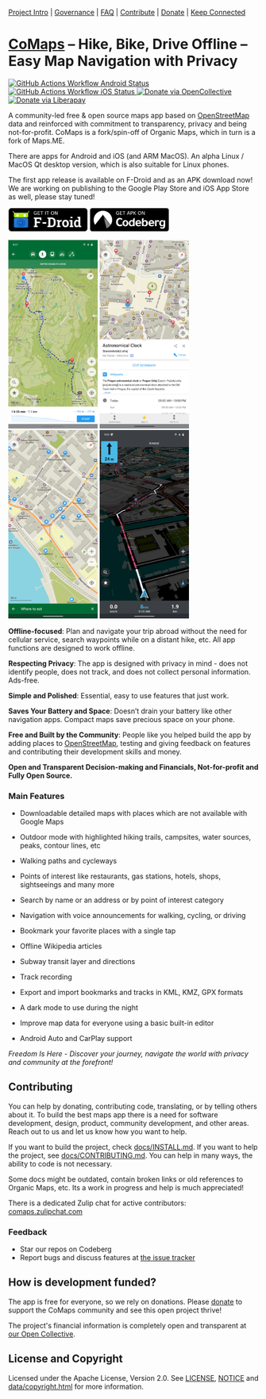 <!--<div align="center">
  <img src="qt/res/logo.png" height="100"/>
</div>-->

<!-- a nav bar -->
[Project Intro](https://codeberg.org/comaps#comaps)
 | [Governance](https://codeberg.org/comaps/Governance#comaps-project-governance-docs)
 | [FAQ](https://codeberg.org/comaps/Governance/src/branch/main/FAQ.md)
 | [Contribute](#contributing)
 | [Donate](https://www.comaps.app/donate)
 | [Keep Connected](https://codeberg.org/comaps#keep-connected)

# [CoMaps](https://comaps.app) – Hike, Bike, Drive Offline – Easy Map Navigation with Privacy

[
  ![GitHub Actions Workflow Android Status](https://img.shields.io/github/actions/workflow/status/comaps/comaps/.github%2Fworkflows%2Fandroid-check.yaml?style=flat&label=Android%20Build)
](https://github.com/comaps/comaps/actions/workflows/android-check.yaml)
[
  ![GitHub Actions Workflow iOS Status](https://img.shields.io/github/actions/workflow/status/comaps/comaps/.github%2Fworkflows%2Fios-check.yaml?style=flat&label=iOS%20Build)
](https://github.com/comaps/comaps/actions/workflows/ios-check.yaml)
[
  ![Donate via OpenCollective](https://img.shields.io/opencollective/all/comaps?color=blue&label=Open%20Collective%20Donors)
](https://opencollective.com/comaps)
[
  ![Donate via Liberapay](https://img.shields.io/liberapay/patrons/CoMaps.svg?logo=liberapay&label=Liberapay%20Patrons)
](https://liberapay.com/CoMaps)



A community-led free & open source maps app based on [OpenStreetMap](https://www.openstreetmap.org) data and reinforced with commitment to transparency, privacy and being not-for-profit. CoMaps is a fork/spin-off of Organic Maps, which in turn is a fork of Maps.ME.

There are apps for Android and iOS (and ARM MacOS).
An alpha Linux / MacOS Qt desktop version, which is also suitable for Linux phones.

The first app release is available on F-Droid and as an APK download now! We are working on publishing to the Google Play Store and iOS App Store as well, please stay tuned!

<!--
[<img src="docs/badges/apple-appstore.png" alt="App Store" width="160">](https://apps.apple.com/app/comaps/id1567437057)
[<img src="docs/badges/google-play.png" alt="Google Play" width="160">](https://play.google.com/store/apps/details?id=app.comaps)
-->
[<img src="docs/badges/fdroid.png" alt="F-Droid" width="160">](https://f-droid.org/en/packages/app.comaps.fdroid/)
[<img src="docs/badges/codeberg.png" alt="Codeberg" width="160">](https://codeberg.org/comaps/comaps/releases)

<p float="left">
  <img src="android/app/src/fdroid/play/listings/en-US/graphics/phone-screenshots/1.jpg" width="180" />
  <img src="android/app/src/fdroid/play/listings/en-US/graphics/phone-screenshots/2.jpg" width="180" />
  <img src="android/app/src/fdroid/play/listings/en-US/graphics/phone-screenshots/3.jpg" width="180" />
  <img src="android/app/src/fdroid/play/listings/en-US/graphics/phone-screenshots/4.jpg" width="180" />
</p>

**Offline-focused**: Plan and navigate your trip abroad without the need for cellular service, search waypoints while on a distant hike, etc. All app functions are designed to work offline.

**Respecting Privacy**: The app is designed with privacy in mind - does not identify people, does not track, and does not collect personal information. Ads-free.

**Simple and Polished**: Essential, easy to use features that just work.

**Saves Your Battery and Space**: Doesn’t drain your battery like other navigation apps. Compact maps save precious space on your phone.

**Free and Built by the Community**: People like you helped build the app by adding places to [OpenStreetMap](https://www.openstreetmap.org), testing and giving feedback on features and contributing their development skills and money.

**Open and Transparent Decision-making and Financials, Not-for-profit and Fully Open Source.**

### Main Features

- Downloadable detailed maps with places which are not available with Google Maps

- Outdoor mode with highlighted hiking trails, campsites, water sources, peaks, contour lines, etc

- Walking paths and cycleways

- Points of interest like restaurants, gas stations, hotels, shops, sightseeings and many more

- Search by name or an address or by point of interest category

- Navigation with voice announcements for walking, cycling, or driving

- Bookmark your favorite places with a single tap

- Offline Wikipedia articles

- Subway transit layer and directions

- Track recording

- Export and import bookmarks and tracks in KML, KMZ, GPX formats

- A dark mode to use during the night

- Improve map data for everyone using a basic built-in editor

- Android Auto and CarPlay support

*Freedom Is Here - Discover your journey, navigate the world with privacy and community at the forefront!*

## Contributing

You can help by donating, contributing code, translating, or by telling others about it. To build the best maps app there is a need for software development, design, product, community development, and other areas. Reach out to us and let us know how you want to help.

If you want to build the project, check [docs/INSTALL.md](docs/INSTALL.md). If you want to help the project,
see [docs/CONTRIBUTING.md](docs/CONTRIBUTING.md). You can help in many ways, the ability to code is not necessary.

Some docs might be outdated, contain broken links or old references to Organic Maps, etc. Its a work in progress and help is much appreciated!

There is a dedicated Zulip chat for active contributors: [comaps.zulipchat.com](https://comaps.zulipchat.com)

### Feedback

<!-- uncomment when linked resources are ready
- **Rate us on the [App Store](https://apps.apple.com/app/comaps/id1567437057)
and [Google Play](https://play.google.com/store/apps/details?id=app.comaps)**. -->
- Star our repos on Codeberg
- Report bugs and discuss features at [the issue tracker](https://codeberg.org/comaps/comaps/issues)

## How is development funded?

The app is free for everyone, so we rely on donations. Please [donate](https://opencollective.com/comaps/donate) to support the CoMaps community and see this open project thrive!

The project's financial information is completely open and transparent at [our Open Collective](https://opencollective.com/comaps).

## License and Copyright

Licensed under the Apache License, Version 2.0. See
[LICENSE](LICENSE),
[NOTICE](NOTICE)
and [data/copyright.html](data/copyright.html)
for more information.

